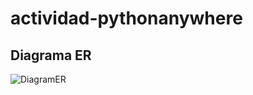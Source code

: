 # actividad-pythonanywhere

## Diagrama ER

![DiagramER](https://github.com/barrosjss/VuelosApp/blob/main/Captura%20de%20pantalla%202023-10-09%20094928.png?raw=true)
